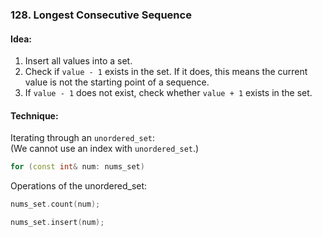 ### 128. Longest Consecutive Sequence

#### Idea:
1. Insert all values into a set.
2. Check if `value - 1` exists in the set. If it does, this means the current value is not the starting point of a sequence.
3. If `value - 1` does not exist, check whether `value + 1` exists in the set.

#### Technique:
Iterating through an `unordered_set`:  
(We cannot use an index with `unordered_set`.)
```c++
for (const int& num: nums_set)
```

Operations of the unordered_set:
```c++
nums_set.count(num);

nums_set.insert(num);
```